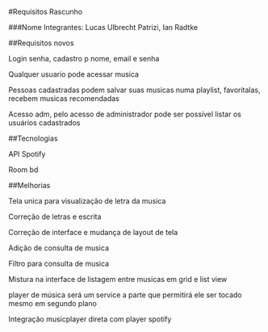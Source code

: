 #Requisitos Rascunho

###Nome Integrantes: Lucas Ulbrecht Patrizi, Ian Radtke

##Requisitos novos

Login senha, cadastro p nome, email e senha

Qualquer usuario pode acessar musica

Pessoas cadastradas podem salvar suas musicas numa playlist, favoritalas, recebem musicas recomendadas

Acesso adm, pelo acesso de administrador pode ser possível listar os usuários cadastrados

##Tecnologias

API Spotify

Room bd

##Melhorias

Tela unica para visualização de letra da musica

Correção de letras e escrita

Correção de interface e mudança de layout de tela

Adição de consulta de musica

Filtro para consulta de musica

Mistura na interface de listagem entre musicas em grid e list view

player de música será um service a parte que permitirá ele ser tocado mesmo em segundo plano

Integração musicplayer direta com player spotify

